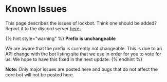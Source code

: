 # Known Issues

This page describes the issues of lockbot. Think one should be added? Report it to the discord server [here.](https://discord.gg/qJyJ5D6)

{% hint style="warning" %}
**Prefix is unchangeable**

We are aware that the prefix is currently not changeable. This is due to an API change with the bot listing site that we use in order for you to vote for us. We hope to have this fixed in the next update.
{% endhint %}

**Note:** Only major issues are posted here and bugs that do not affect the core bot will not be posted here.

